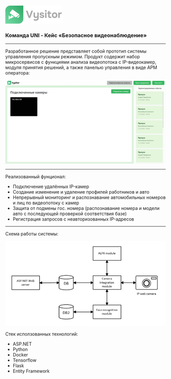 ![Alt-текст](https://raw.githubusercontent.com/andreifarafonow/UNI-Vysitor/main/logo2.png)

### Команда UNI - Кейс «Безопасное видеонаблюдение»


 
____

Разработанное решение представляет собой прототип системы управления пропускным режимом. Продукт содержит набор микросервисов с функциями анализа видеопотока с IP-видеокамер, модуля принятия решений, а также панелью управления в виде АРМ оператора:

![Alt-текст](https://raw.githubusercontent.com/andreifarafonow/UNI-Vysitor/main/readme1.jpg)

____

Реализованный фунционал:

- Подключение удалённых IP-камер
- Создание изменение и удаление профилей работников и авто
- Непрерывный мониторинг и распознавание автомобильных номеров и лиц по видеопотоку с камер
- Защита от подмены гос. номера (распознавание номера и модели авто с последующей проверкой соответствия базе)
- Регистрация запросов с неавторизованных IP-адресов

____

Схема работы системы:

![Alt-текст](https://raw.githubusercontent.com/andreifarafonow/UNI-Vysitor/main/schema.jpg)


Стек исползованных технологий:
- ASP.NET
- Python
- Docker
- Tensorflow
- Flask
- Entity Framework
